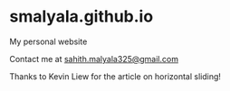 smalyala.github.io
==================

My personal website

Contact me at sahith.malyala325@gmail.com

Thanks to Kevin Liew for the article on horizontal sliding!

